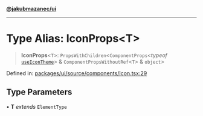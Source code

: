 [**@jakubmazanec/ui**](../README.md)

---

# Type Alias: IconProps\<T\>

> **IconProps**\<`T`\>: `PropsWithChildren`\<`ComponentProps`\<_typeof_
> [`useIconTheme`](../functions/useIconTheme.md)\> & `ComponentPropsWithoutRef`\<`T`\> & `object`\>

Defined in:
[packages/ui/source/components/Icon.tsx:29](https://github.com/jakubmazanec/tools/blob/90a5050fae768000bb00b2044438762c3c8c0f98/packages/ui/source/components/Icon.tsx#L29)

## Type Parameters

• **T** _extends_ `ElementType`

